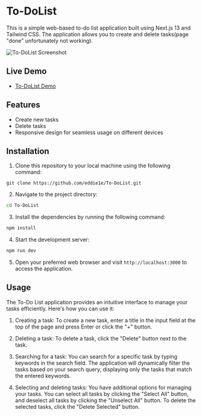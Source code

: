 # To-DoList

This is a simple web-based to-do list application built using Next.js 13 and Tailwind CSS. The application allows you to create and delete tasks(page "done" unfortunately not working).

![To-DoList Screenshot](../todo-list/src/app/images/screenshot.jpg)

## Live Demo

- [To-DoList Demo](https://to-do-list-eddie1e.vercel.app/)

## Features

- Create new tasks 
- Delete tasks
- Responsive design for seamless usage on different devices

## Installation

1. Clone this repository to your local machine using the following command:

```bask
git clone https://github.com/eddie1e/To-DoList.git
```

2. Navigate to the project directory:

```bash
cd To-DoList
```

3. Install the dependencies by running the following command:

```bash
npm install
```

4. Start the development server:

```bash
npm run dev
```

5. Open your preferred web browser and visit `http://localhost:3000` to access the application.

## Usage

The To-Do List application provides an intuitive interface to manage your tasks efficiently. Here's how you can use it:

1. Creating a task: To create a new task, enter a title in the input field at the top of the page and press Enter or click the "+" button.

2. Deleting a task: To delete a task, click the "Delete" button next to the task.

3. Searching for a task: You can search for a specific task by typing keywords in the search field. The application will dynamically filter the tasks based on your search query, displaying only the tasks that match the entered keywords.

4. Selecting and deleting tasks: You have additional options for managing your tasks. You can select all tasks by clicking the "Select All" button, and deselect all tasks by clicking the "Unselect All" button. To delete the selected tasks, click the "Delete Selected" button.